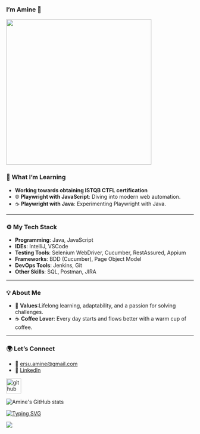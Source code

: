 
### I’m Amine 👋



<!-- <p align="center"> </p>--> 
<img src="https://i.pinimg.com/736x/d6/fb/2f/d6fb2fe7ff271cf631269dd5f58ee41b.jpg" width = "390">



### 🌱 **What I’m Learning**  
-  **Working towards obtaining ISTQB CTFL certification**
- 🌐 **Playwright with JavaScript**: Diving into modern web automation. 
- ☕ **Playwright with Java**: Experimenting Playwright with Java.

---

### ⚙️ **My Tech Stack**  
- **Programming**: Java, JavaScript
- **IDEs**: IntelliJ, VSCode
- **Testing Tools**: Selenium WebDriver, Cucumber, RestAssured, Appium
- **Frameworks**: BDD (Cucumber), Page Object Model  
- **DevOps Tools**: Jenkins, Git  
- **Other Skills**: SQL, Postman, JIRA 

---

### 💡 **About Me**  
- 🌟 **Values**:Lifelong learning, adaptability, and a passion for solving challenges.  
- ☕ **Coffee Lover**: Every day starts and flows better with a warm cup of coffee.  

---

### 🌍 **Let’s Connect**  
- 📧 ersu.amine@gmail.com
- 💼 [LinkedIn](https://www.linkedin.com/in/ersuamine/) 


[<img src='https://cdn.jsdelivr.net/npm/simple-icons@3.0.1/icons/github.svg' alt='github' height='40'>](https://github.com/ersu-amine)  


![Amine's GitHub stats](https://github-readme-stats.vercel.app/api?username=ersu-amine&theme=vision-friendly-dark&show_icons=true)

[![Typing SVG](https://readme-typing-svg.demolab.com?font=Fira+Code&size=18&pause=1000&color=F72C78&width=435&lines=Turn+setbacks+into+comebacks)](https://git.io/typing-svg)

![](https://komarev.com/ghpvc/?username=ersu-amine&color=orange&style=for-the-badge)





